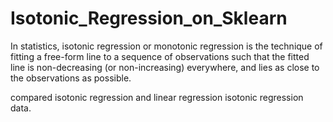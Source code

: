 # Isotonic_Regression_on_Sklearn

In statistics, isotonic regression or monotonic regression is the technique of fitting a free-form line to a sequence of observations such that the fitted line is non-decreasing (or non-increasing) everywhere, and lies as close to the observations as possible.


compared isotonic regression and linear regression isotonic regression data. 

